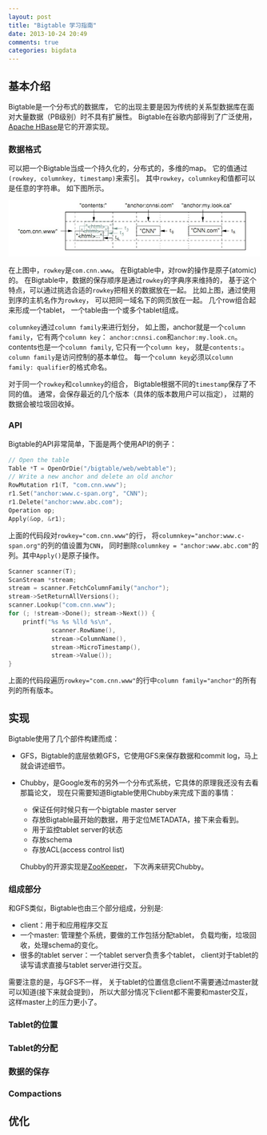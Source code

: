 ```yaml
---
layout: post
title: "Bigtable 学习指南"
date: 2013-10-24 20:49
comments: true
categories: bigdata 
---
```


## 基本介绍

Bigtable是一个分布式的数据库，
它的出现主要是因为传统的关系型数据库在面对大量数据（PB级别）时不具有扩展性。
Bigtable在谷歌内部得到了广泛使用，
[Apache HBase](http://hbase.apache.org/)是它的开源实现。

### 数据格式

可以把一个Bigtable当成一个持久化的，分布式的，多维的map。
它的值通过`(rowkey, columnkey, timestamp)`来索引。
其中`rowkey`，`columnkey`和值都可以是任意的字符串。
如下图所示。

![Bigtable数据示意图](/images/row_column.jpg)

在上图中，`rowkey`是`com.cnn.www`。
在Bigtable中，对row的操作是原子(atomic)的。
在Bigtable中，数据的保存顺序是通过`rowkey`的字典序来维持的，
基于这个特点，可以通过挑选合适的`rowkey`把相关的数据放在一起。
比如上图，通过使用到序的主机名作为`rowkey`，
可以把同一域名下的网页放在一起。
几个row组合起来形成一个tablet，
一个table由一个或多个tablet组成。

`columnkey`通过`column family`来进行划分，
如上图，anchor就是一个`column family`，它有两个`column key`：
`anchor:cnnsi.com`和`anchor:my.look.cn`。
contents也是一个`column family`, 它只有一个`column key`，
就是`contents:`。`column family`是访问控制的基本单位。
每一个`column key`必须以`column family: qualifier`的格式命名。

对于同一个`rowkey`和`columnkey`的组合，
Bigtable根据不同的`timestamp`保存了不同的值。
通常，会保存最近的几个版本（具体的版本数用户可以指定），
过期的数据会被垃圾回收掉。

### API

Bigtable的API非常简单，下面是两个使用API的例子： 

```cpp 写Bigtable
// Open the table
Table *T = OpenOrDie("/bigtable/web/webtable");
// Write a new anchor and delete an old anchor
RowMutation r1(T, "com.cnn.www");
r1.Set("anchor:www.c-span.org", "CNN");
r1.Delete("anchor:www.abc.com");
Operation op;
Apply(&op, &r1);
```

上面的代码段对`rowkey="com.cnn.www"`的行，
将`columnkey="anchor:www.c-span.org"`的列的值设置为`CNN`，
同时删除`columnkey = "anchor:www.abc.com"`的列。其中`Apply()`是原子操作。

```cpp 读Bigtable
Scanner scanner(T);
ScanStream *stream;
stream = scanner.FetchColumnFamily("anchor");
stream->SetReturnAllVersions();
scanner.Lookup("com.cnn.www");
for (; !stream->Done(); stream->Next()) {
    printf("%s %s %lld %s\n",
            scanner.RowName(),
            stream->ColumnName(),
            stream->MicroTimestamp(),
            stream->Value());
}
```

上面的代码段遍历`rowkey="com.cnn.www"`的行中`column family="anchor"`的所有列的所有版本。

## 实现

Bigtable使用了几个部件构建而成：

* GFS，Bigtable的底层依赖GFS，它使用GFS来保存数据和commit log，马上就会讲述细节。
* Chubby，是Google发布的另外一个分布式系统，它具体的原理我还没有去看那篇论文，
    现在只需要知道Bigtable使用Chubby来完成下面的事情：

    * 保证任何时候只有一个bigtable master server
    * 存放Bigtable最开始的数据，用于定位METADATA，接下来会看到。
    * 用于监控tablet server的状态
    * 存放schema
    * 存放ACL(access control list)

    Chubby的开源实现是[ZooKeeper](http://zookeeper.apache.org/)，
    下次再来研究Chubby。

### 组成部分

和GFS类似，Bigtable也由三个部分组成，分别是:

* client：用于和应用程序交互
* 一个master: 管理整个系统，要做的工作包括分配tablet，
负载均衡，垃圾回收，处理schema的变化。
* 很多的tablet server：一个tablet server负责多个tablet，
client对于tablet的读写请求直接与tablet server进行交互。

需要注意的是，与GFS不一样，
关于tablet的位置信息client不需要通过master就可以知道(接下来就会提到)，
所以大部分情况下client都不需要和master交互，
这样master上的压力更小了。

### Tablet的位置

### Tablet的分配

### 数据的保存

### Compactions

## 优化
